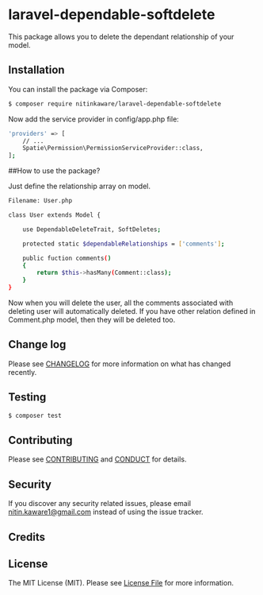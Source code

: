 # laravel-dependable-softdelete

This package allows you to delete the dependant relationship of your model.

## Installation

You can install the package via Composer:

``` bash
$ composer require nitinkaware/laravel-dependable-softdelete
```

Now add the service provider in config/app.php file:

``` bash
'providers' => [
    // ...
    Spatie\Permission\PermissionServiceProvider::class,
];
```

##How to use the package?

Just define the relationship array on model.
``` bash
Filename: User.php

class User extends Model {

    use DependableDeleteTrait, SoftDeletes;

    protected static $dependableRelationships = ['comments'];

    public fuction comments()
    {
        return $this->hasMany(Comment::class);
    }
}
```

Now when you will delete the user, all the comments associated with deleting user will
 automatically deleted. If you have other relation defined in Comment.php model, then they will be deleted too.

## Change log

Please see [CHANGELOG](CHANGELOG.md) for more information on what has changed recently.

## Testing

``` bash
$ composer test
```

## Contributing

Please see [CONTRIBUTING](CONTRIBUTING.md) and [CONDUCT](CONDUCT.md) for details.

## Security

If you discover any security related issues, please email nitin.kaware1@gmail.com instead of using the issue tracker.

## Credits

## License

The MIT License (MIT). Please see [License File](LICENSE.md) for more information.

